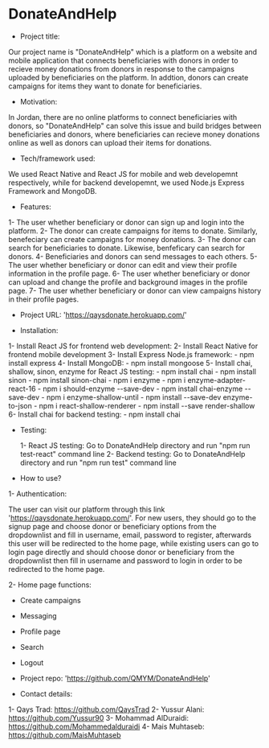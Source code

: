 
# DonateAndHelp

- Project title:

 Our project name is "DonateAndHelp" which is a platform on a website and mobile application that connects beneficiaries with donors in order to recieve money donations from donors in response to the campaigns uploaded by beneficiaries on the platform. In addtion, donors can create campaigns for items they want to donate for beneficiaries.

- Motivation:

 In Jordan, there are no online platforms to connect beneficiaries with donors, so "DonateAndHelp" can solve this issue and build bridges between beneficiaries and donors, where beneficiaries can recieve money donations online as well as donors can upload their items for donations.

- Tech/framework used:

 We used React Native and React JS for mobile and web developemnt respectively, while for backend developemnt, we used Node.js Express Framework and MongoDB.

- Features:

 1- The user whether beneficiary or donor can sign up and login into the platform.
 2- The donor can create campaigns for items to donate. Similarly, benefeciary can create campaigns for money donations.
 3- The donor can search for beneficiaries to donate. Likewise, benfeficary can search for donors.
 4- Beneficiaries and donors can send messages to each others.
 5- The user whether beneficiary or donor can edit and view their profile information in the profile page.
 6- The user whether beneficiary or donor can upload and change the profile and background images in the profile page.
 7- The user whether beneficiary or donor can view campaigns history in their profile pages.

- Project URL: 'https://qaysdonate.herokuapp.com/'

- Installation:

 1- Install React JS for frontend web development:
 2- Install React Native for frontend mobile development
 3- Install Express Node.js framework:
    - npm install express
 4- Install MongoDB:
    - npm install mongoose
 5- Install chai, shallow, sinon, enzyme for React JS testing:
    - npm install chai
    - npm install sinon
    - npm install sinon-chai
    - npm i enzyme
    - npm i enzyme-adapter-react-16
    - npm i should-enzyme --save-dev
    - npm install chai-enzyme --save-dev
    - npm i enzyme-shallow-until
    - npm install --save-dev enzyme-to-json
    - npm i react-shallow-renderer
    - npm install --save render-shallow
 6- Install chai for backend testing:
    - npm install chai

- Testing:

  1- React JS testing:  Go to DonateAndHelp directory and run "npm run test-react" command line
  2- Backend testing: Go to DonateAndHelp directory and run "npm run test" command line

- How to use?

 1- Authentication:

  The user can visit our platform through this link 'https://qaysdonate.herokuapp.com/'. For new users, they should go to the signup page and choose donor or beneficiary options from the dropdownlist and fill in username, email, password to register, afterwards this user will be redirected to the home page, while existing users can go to login page directly and should choose donor or beneficiary from the dropdownlist then fill in username and password to login in order to be redirected to the home page.

 2- Home page functions:

 - Create campaigns
 - Messaging
 - Profile page
 - Search 
 - Logout

- Project repo: 'https://github.com/QMYM/DonateAndHelp'

- Contact details:

 1- Qays Trad: https://github.com/QaysTrad
 2- Yussur Alani: https://github.com/Yussur90
 3- Mohammad AlDuraidi: https://github.com/Mohammedalduraidi
 4- Mais Muhtaseb: https://github.com/MaisMuhtaseb
 


 




